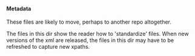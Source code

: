 #### Metadata

These files are likely to move, perhaps to another repo altogether.

The files in this dir show the reader how to 'standardize' files. When new versions of the xml are released, the files in this dir may have to be refreshed to capture new xpaths. 
